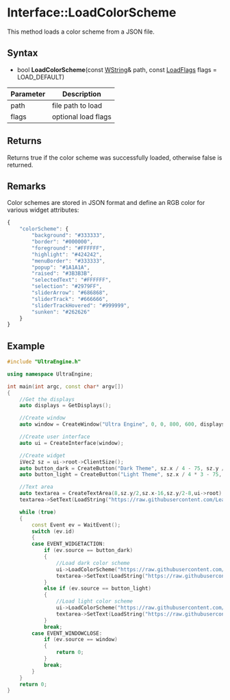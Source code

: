 # Interface::LoadColorScheme

This method loads a color scheme from a JSON file.

## Syntax

- bool **LoadColorScheme**(const [WString](WString.md)& path, const [LoadFlags](Constants.md#LoadFlags) flags = LOAD_DEFAULT)

| Parameter | Description |
|---|---|
| path | file path to load |
| flags | optional load flags |

## Returns

Returns true if the color scheme was successfully loaded, otherwise false is returned.

## Remarks

Color schemes are stored in JSON format and define an RGB color for various widget attributes:

```javascript
{
	"colorScheme": {
		"background": "#333333",
		"border": "#000000",
		"foreground": "#FFFFFF",
		"highlight": "#424242",
		"menuBorder": "#333333",
		"popup": "#1A1A1A",
		"raised": "#3B3B3B",
		"selectedText": "#FFFFFF",
		"selection": "#2979FF",
		"sliderArrow": "#686868",
		"sliderTrack": "#666666",
		"sliderTrackHovered": "#999999",
		"sunken": "#262626"
	}
}
```

## Example

```c++
#include "UltraEngine.h"

using namespace UltraEngine;

int main(int argc, const char* argv[])
{
    //Get the displays
    auto displays = GetDisplays();

    //Create window
    auto window = CreateWindow("Ultra Engine", 0, 0, 800, 600, displays[0]);

    //Create user interface
    auto ui = CreateInterface(window);

    //Create widget
    iVec2 sz = ui->root->ClientSize();
    auto button_dark = CreateButton("Dark Theme", sz.x / 4 - 75, sz.y / 4 - 15, 150, 30, ui->root);
    auto button_light = CreateButton("Light Theme", sz.x / 4 * 3 - 75, sz.y / 4 - 15, 150, 30, ui->root);

    //Text area
    auto textarea = CreateTextArea(8,sz.y/2,sz.x-16,sz.y/2-8,ui->root);
    textarea->SetText(LoadString("https://raw.githubusercontent.com/Leadwerks/Documentation/master/Assets/Themes/dark.json"));

    while (true)
    {
        const Event ev = WaitEvent();
        switch (ev.id)
        {
        case EVENT_WIDGETACTION:
            if (ev.source == button_dark)
            {
                //Load dark color scheme
                ui->LoadColorScheme("https://raw.githubusercontent.com/Leadwerks/Documentation/master/Assets/Themes/dark.json");
                textarea->SetText(LoadString("https://raw.githubusercontent.com/Leadwerks/Documentation/master/Assets/Themes/dark.json"));
            }
            else if (ev.source == button_light)
            {
                //Load light color scheme
                ui->LoadColorScheme("https://raw.githubusercontent.com/Leadwerks/Documentation/master/Assets/Themes/light.json");
                textarea->SetText(LoadString("https://raw.githubusercontent.com/Leadwerks/Documentation/master/Assets/Themes/light.json"));
            }
            break;
        case EVENT_WINDOWCLOSE:
            if (ev.source == window)
            {
                return 0;
            }
            break;
        }
    }
    return 0;
}
```
